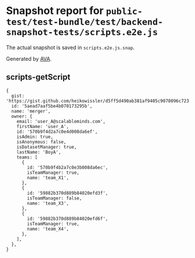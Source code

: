 # Snapshot report for `public-test/test-bundle/test/backend-snapshot-tests/scripts.e2e.js`

The actual snapshot is saved in `scripts.e2e.js.snap`.

Generated by [AVA](https://avajs.dev).

## scripts-getScript

    {
      gist: 'https://gist.github.com/heikowissler/d5ff5d490ab381af9405c9078096c723',
      id: '5aead7aaf5be4b070173295b',
      name: 'merger',
      owner: {
        email: 'user_A@scalableminds.com',
        firstName: 'user_A',
        id: '570b9f4d2a7c0e4d008da6ef',
        isAdmin: true,
        isAnonymous: false,
        isDatasetManager: true,
        lastName: 'BoyA',
        teams: [
          {
            id: '570b9f4b2a7c0e3b008da6ec',
            isTeamManager: true,
            name: 'team_X1',
          },
          {
            id: '59882b370d889b84020efd3f',
            isTeamManager: false,
            name: 'team_X3',
          },
          {
            id: '59882b370d889b84020efd6f',
            isTeamManager: true,
            name: 'team_X4',
          },
        ],
      },
    }
